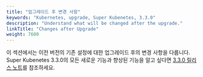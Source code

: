 ```yaml
---
title: "업그레이드 후 변경 사항"
keywords: "Kubernetes, upgrade, Super Kubenetes, 3.3.0"
description: "Understand what will be changed after the upgrade."
linkTitle: "Changes after Upgrade"
weight: 7600
---
```


이 섹션에서는 이전 버전의 기존 설정에 대한 업그레이드 후의 변경 사항을 다룹니다. Super Kubenetes 3.3.0의 모든 새로운 기능과 향상된 기능을 알고 싶다면 [3.3.0 릴리스 노트](../../../v3.3/release/release-v330/)를 참조하세요.



